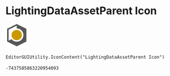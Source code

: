 # LightingDataAssetParent Icon
![](/img/LightingDataAssetParent%20Icon.png)

``` CSharp
EditorGUIUtility.IconContent("LightingDataAssetParent Icon")
```
```
-7437585863220954093
```
